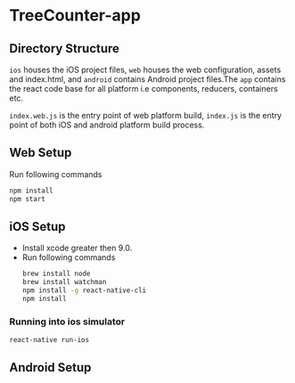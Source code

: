 # TreeCounter-app

## Directory Structure
`ios` houses the iOS project files, `web` houses the web configuration, assets and index.html, and `android` contains Android project files.The `app` contains the react code base for all platform  i.e components, reducers, containers etc.

`index.web.js` is the entry point of web platform build, `index.js` is the entry point of both iOS and android platform build process.

## Web Setup
Run following commands
```bash
npm install
npm start
```

## iOS Setup

- Install xcode greater then 9.0.
- Run following commands
  ```bash
  brew install node
  brew install watchman
  npm install -g react-native-cli
  npm install
  ```
### Running into ios simulator
```bash
react-native run-ios
```

## Android Setup
